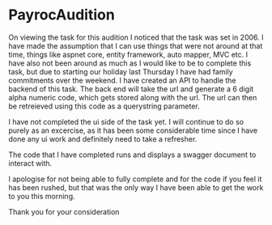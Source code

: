 # PayrocAudition

On viewing the task for this audition I noticed that the task was set in 2006.
I have made the assumption that I can use things that were not around at that time, things like aspnet core, entity framework, auto mapper, MVC etc.
I have also not been around as much as I would like to be to complete this task, but due to starting our holiday last Thursday
I have had family commitments over the weekend.
I have created an API to handle the backend of this task.
The back end will take the url and generate a 6 digit alpha numeric code, which gets stored along with the url.
The url can then be retreieved using this code as a querystring parameter.

I have not completed the ui side of the task yet.  I will continue to do so purely as an excercise, as it has been some considerable time
since I have done any ui work and definitely need to take a refresher.

The code that I have completed runs and displays a swagger document to interact with.

I apologise for not being able to fully complete and for the code if you feel it has been rushed, but that was the only way I have been able to
get the work to you this morning.

Thank you for your consideration
